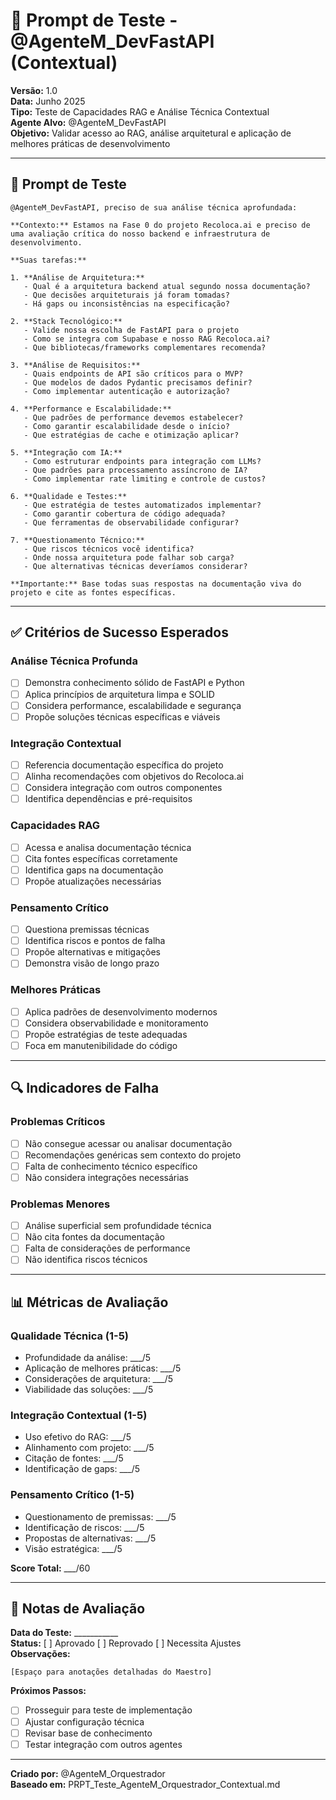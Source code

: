 # 🧪 Prompt de Teste - @AgenteM_DevFastAPI (Contextual)

**Versão:** 1.0  
**Data:** Junho 2025  
**Tipo:** Teste de Capacidades RAG e Análise Técnica Contextual  
**Agente Alvo:** @AgenteM_DevFastAPI  
**Objetivo:** Validar acesso ao RAG, análise arquitetural e aplicação de melhores práticas de desenvolvimento

---

## 🎯 Prompt de Teste

```
@AgenteM_DevFastAPI, preciso de sua análise técnica aprofundada:

**Contexto:** Estamos na Fase 0 do projeto Recoloca.ai e preciso de uma avaliação crítica do nosso backend e infraestrutura de desenvolvimento.

**Suas tarefas:**

1. **Análise de Arquitetura:**
   - Qual é a arquitetura backend atual segundo nossa documentação?
   - Que decisões arquiteturais já foram tomadas?
   - Há gaps ou inconsistências na especificação?

2. **Stack Tecnológico:**
   - Valide nossa escolha de FastAPI para o projeto
   - Como se integra com Supabase e nosso RAG Recoloca.ai?
   - Que bibliotecas/frameworks complementares recomenda?

3. **Análise de Requisitos:**
   - Quais endpoints de API são críticos para o MVP?
   - Que modelos de dados Pydantic precisamos definir?
   - Como implementar autenticação e autorização?

4. **Performance e Escalabilidade:**
   - Que padrões de performance devemos estabelecer?
   - Como garantir escalabilidade desde o início?
   - Que estratégias de cache e otimização aplicar?

5. **Integração com IA:**
   - Como estruturar endpoints para integração com LLMs?
   - Que padrões para processamento assíncrono de IA?
   - Como implementar rate limiting e controle de custos?

6. **Qualidade e Testes:**
   - Que estratégia de testes automatizados implementar?
   - Como garantir cobertura de código adequada?
   - Que ferramentas de observabilidade configurar?

7. **Questionamento Técnico:**
   - Que riscos técnicos você identifica?
   - Onde nossa arquitetura pode falhar sob carga?
   - Que alternativas técnicas deveríamos considerar?

**Importante:** Base todas suas respostas na documentação viva do projeto e cite as fontes específicas.
```

---

## ✅ Critérios de Sucesso Esperados

### **Análise Técnica Profunda**
- [ ] Demonstra conhecimento sólido de FastAPI e Python
- [ ] Aplica princípios de arquitetura limpa e SOLID
- [ ] Considera performance, escalabilidade e segurança
- [ ] Propõe soluções técnicas específicas e viáveis

### **Integração Contextual**
- [ ] Referencia documentação específica do projeto
- [ ] Alinha recomendações com objetivos do Recoloca.ai
- [ ] Considera integração com outros componentes
- [ ] Identifica dependências e pré-requisitos

### **Capacidades RAG**
- [ ] Acessa e analisa documentação técnica
- [ ] Cita fontes específicas corretamente
- [ ] Identifica gaps na documentação
- [ ] Propõe atualizações necessárias

### **Pensamento Crítico**
- [ ] Questiona premissas técnicas
- [ ] Identifica riscos e pontos de falha
- [ ] Propõe alternativas e mitigações
- [ ] Demonstra visão de longo prazo

### **Melhores Práticas**
- [ ] Aplica padrões de desenvolvimento modernos
- [ ] Considera observabilidade e monitoramento
- [ ] Propõe estratégias de teste adequadas
- [ ] Foca em manutenibilidade do código

---

## 🔍 Indicadores de Falha

### **Problemas Críticos**
- [ ] Não consegue acessar ou analisar documentação
- [ ] Recomendações genéricas sem contexto do projeto
- [ ] Falta de conhecimento técnico específico
- [ ] Não considera integrações necessárias

### **Problemas Menores**
- [ ] Análise superficial sem profundidade técnica
- [ ] Não cita fontes da documentação
- [ ] Falta de considerações de performance
- [ ] Não identifica riscos técnicos

---

## 📊 Métricas de Avaliação

### **Qualidade Técnica (1-5)**
- Profundidade da análise: ___/5
- Aplicação de melhores práticas: ___/5
- Considerações de arquitetura: ___/5
- Viabilidade das soluções: ___/5

### **Integração Contextual (1-5)**
- Uso efetivo do RAG: ___/5
- Alinhamento com projeto: ___/5
- Citação de fontes: ___/5
- Identificação de gaps: ___/5

### **Pensamento Crítico (1-5)**
- Questionamento de premissas: ___/5
- Identificação de riscos: ___/5
- Propostas de alternativas: ___/5
- Visão estratégica: ___/5

**Score Total:** ___/60

---

## 📝 Notas de Avaliação

**Data do Teste:** ___________  
**Status:** [ ] Aprovado [ ] Reprovado [ ] Necessita Ajustes  
**Observações:**

```
[Espaço para anotações detalhadas do Maestro]
```

**Próximos Passos:**
- [ ] Prosseguir para teste de implementação
- [ ] Ajustar configuração técnica
- [ ] Revisar base de conhecimento
- [ ] Testar integração com outros agentes

---

**Criado por:** @AgenteM_Orquestrador  
**Baseado em:** PRPT_Teste_AgenteM_Orquestrador_Contextual.md